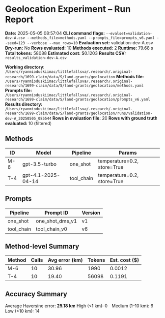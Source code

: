 # Geolocation Experiment – Run Report

**Date:** 2025-05-05 08:57:04
**CLI command flags:** `--evalset=validation-dev-A.csv --methods_file=methods.yaml --prompts_file=prompts_v6.yaml --seed=123 --verbose --max_rows=10`
**Evaluation set:** validation-dev-A.csv
**Dry-run:** No
**Rows evaluated:** 10
**Methods executed:** 2
**Runtime:** 79.68 s
**Total tokens:** 58088
**Estimated cost:** $0.1203
**Results CSV:** `results_validation-dev-A.csv`

**Working directory:** `/Users/ryanmioduskiimac/littlefallsva/.research/.original-research/1699-claim/data/S/land-grants/geolocation`
**Methods file:** `/Users/ryanmioduskiimac/littlefallsva/.research/.original-research/1699-claim/data/S/land-grants/geolocation/methods.yaml`
**Prompts file:** `/Users/ryanmioduskiimac/littlefallsva/.research/.original-research/1699-claim/data/S/land-grants/geolocation/prompts_v6.yaml`
**Results directory:** `/Users/ryanmioduskiimac/littlefallsva/.research/.original-research/1699-claim/data/S/land-grants/geolocation/runs/validation-dev-A_20250505_085544`
**Rows in evaluation file:** 20
**Rows with ground truth evaluated:** 10 (filtered)

## Methods
| ID | Model | Pipeline | Params |
|---|---|---|---|
| M-6 | gpt-3.5-turbo | one_shot | temperature=0.2, store=True |
| T-4 | gpt-4.1-2025-04-14 | tool_chain | temperature=0.2, store=True |

## Prompts
| Pipeline | Prompt ID | Version |
|---|---|---|
| one_shot | one_shot_dms_v1 | v1 |
| tool_chain | tool_chain_v0 | v6 |

## Method-level Summary
| Method | Calls | Avg error (km) | Tokens | Est. cost ($) |
|---|---|---|---|---|
| M-6 | 10 | 30.96 | 1990 | 0.0012 |
| T-4 | 10 | 19.40 | 56098 | 0.1191 |

## Accuracy Summary
Average Haversine error: **25.18 km**
High (<1 km): 0 Medium (1–10 km): 6 Low (>10 km): 14